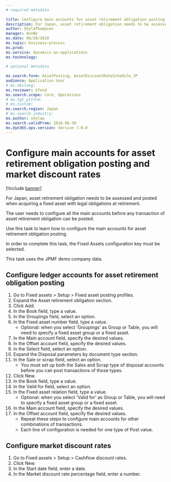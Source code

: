 ```yaml
--- 
# required metadata 
 
title: Configure main accounts for asset retirement obligation posting and market discount rates
description: For Japan, asset retirement obligation needs to be assessed and posted when acquiring a fixed asset with legal obligations at retirement. 
author: ShylaThompson
manager: AnnBe 
ms.date: 08/29/2018
ms.topic: business-process 
ms.prod:  
ms.service: dynamics-ax-applications 
ms.technology:  
 
# optional metadata 
 
ms.search.form: AssetPosting, AssetDiscountRateSchedule_JP   
audience: Application User 
# ms.devlang:  
ms.reviewer: kfend
ms.search.scope: Core, Operations 
# ms.tgt_pltfrm:  
# ms.custom:  
ms.search.region: Japan
# ms.search.industry: 
ms.author: shylaw
ms.search.validFrom: 2016-06-30 
ms.dyn365.ops.version: Version 7.0.0 
---
```

# Configure main accounts for asset retirement obligation posting and market discount rates

[!include [banner](../../includes/banner.md)]

For Japan, asset retirement obligation needs to be assessed and posted when acquiring a fixed asset with legal obligations at retirement. 



The user needs to configure all the main accounts before any transaction of asset retirement obligation can be posted.



Use this task to learn how to configure the main accounts for asset retirement obligation posting.



In order to complete this task, the Fixed Assets configuration key must be selected.



This task uses the JPMF demo company data.


## Configure ledger accounts for asset retirement obligation posting
1. Go to Fixed assets > Setup > Fixed asset posting profiles.
2. Expand the Asset retirement obligation section.
3. Click Add.
4. In the Book field, type a value.
5. In the Groupings field, select an option.
6. In the Fixed asset number field, type a value.
    * Optional: when you select 'Groupings' as Group or Table, you will need to specify a fixed asset group or a fixed asset.  
7. In the Main account field, specify the desired values.
8. In the Offset account field, specify the desired values.
9. In the Select field, select an option.
10. Expand the Disposal parameters by document type section.
11. In the Sale or scrap field, select an option.
    * You must set up both the Sales and Scrap type of disposal accounts before you can post transactions of those types.  
12. Click New.
13. In the Book field, type a value.
14. In the Valid for field, select an option.
15. In the Fixed asset relation field, type a value.
    * Optional: when you select 'Valid for' as Group or Table, you will need to specify a fixed asset group or a fixed asset.  
16. In the Main account field, specify the desired values.
17. In the Offset account field, specify the desired values.
    * Repeat these steps to configure main accounts for other combinations of transactions.  
    * Each line of configuration is needed for one type of Post value.  

## Configure market discount rates
1. Go to Fixed assets > Setup > Cashflow discount rates.
2. Click New.
3. In the Start date field, enter a date.
4. In the Market discount rate percentage field, enter a number.


